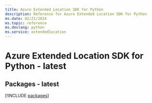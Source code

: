 ```yaml
---
title: Azure Extended Location SDK for Python
description: Reference for Azure Extended Location SDK for Python
ms.date: 02/21/2024
ms.topic: reference
ms.devlang: python
ms.service: extendedlocation
---
```

# Azure Extended Location SDK for Python - latest
## Packages - latest
[!INCLUDE [packages](extended-location-index.md)]